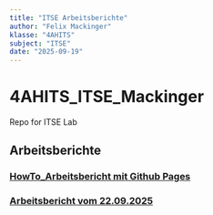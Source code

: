 ```yaml
---
title: "ITSE Arbeitsberichte"
author: "Felix Mackinger"
klasse: "4AHITS"
subject: "ITSE"
date: "2025-09-19"
---
```


# 4AHITS_ITSE_Mackinger
Repo for ITSE Lab


## Arbeitsberichte

### [HowTo_Arbeitsbericht mit Github Pages](https://felix-mackinger.github.io/4AHITS_ITSE_Mackinger/berichte/HowTo_berichte/HowTo_Berichte.html)

### [Arbeitsbericht vom 22.09.2025](https://felix-mackinger.github.io/4AHITS_ITSE_Mackinger/berichte/2509022.html)
